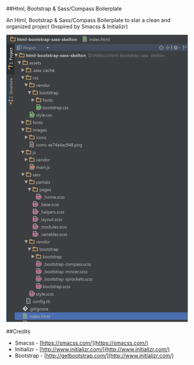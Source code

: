 ##Html, Bootstrap & Sass/Compass Boilerplate

An Html, Bootstrap & Sass/Compass Boilerplate to star a clean and organized project (Inspired by Smacss & Initializr)

![screenshot](/screenshot.jpg?raw=true "screenshot")


##Credits
- Smacss - [https://smacss.com/](https://smacss.com/) 
- Initializr  - [http://www.initializr.com/](http://www.initializr.com/) 
- Bootstrap - [http://getbootstrap.com/](http://www.initializr.com/) 
